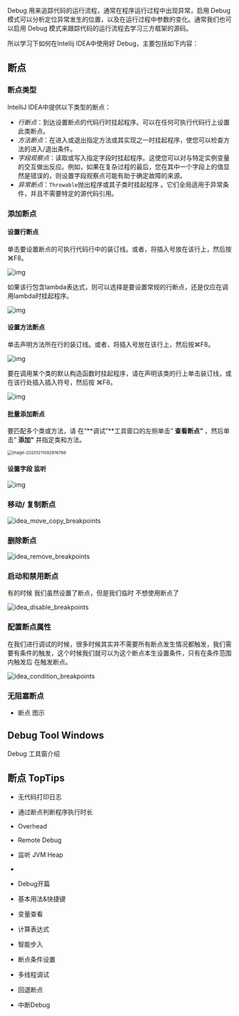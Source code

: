 Debug 用来追踪代码的运行流程，通常在程序运行过程中出现异常，启用 Debug 模式可以分析定位异常发生的位置，以及在运行过程中参数的变化。通常我们也可以启用 Debug 模式来跟踪代码的运行流程去学习三方框架的源码。



所以学习下如何在Intellij IDEA中使用好 Debug，主要包括如下内容：



## 断点

### 断点类型

IntelliJ IDEA中提供以下类型的断点：

- *行断点*：到达设置断点的代码行时挂起程序。可以在任何可执行代码行上设置此类断点。
- *方法断点*：在进入或退出指定方法或其实现之一时挂起程序，使您可以检查方法的进入/退出条件。
- *字段观察点*：读取或写入指定字段时挂起程序。这使您可以对与特定实例变量的交互做出反应。例如，如果在复杂过程的最后，您在其中一个字段上的值显然是错误的，则设置字段观察点可能有助于确定故障的来源。
- *异常断点*：`Throwable`抛出程序或其子类时挂起程序 。它们全局适用于异常条件，并且不需要特定的源代码引用。



### 添加断点

#### 设置行断点

单击要设置断点的可执行代码行中的装订线。或者，将插入号放在该行上，然后按⌘F8。

![img](file://F:/%E6%88%91%E7%9A%84%E5%9D%9A%E6%9E%9C%E4%BA%91/%E7%8E%A9%E8%BD%AC%20IDEA/.vuepress/public/debug_line_breakpoint.png?lastModify=1607649891)



如果该行包含lambda表达式，则可以选择是要设置常规的行断点，还是仅应在调用lambda时挂起程序。

![img](file://F:/%E6%88%91%E7%9A%84%E5%9D%9A%E6%9E%9C%E4%BA%91/%E7%8E%A9%E8%BD%AC%20IDEA/.vuepress/public/debug_breakpoints_lambda.png?lastModify=1607649960)

#### 设置方法断点

单击声明方法所在行的装订线。或者，将插入号放在该行上，然后按⌘F8。

![img](file://F:/%E6%88%91%E7%9A%84%E5%9D%9A%E6%9E%9C%E4%BA%91/%E7%8E%A9%E8%BD%AC%20IDEA/.vuepress/public/debug_method_breakpoint.png?lastModify=1607649988)

要在调用某个类的默认构造函数时挂起程序，请在声明该类的行上单击装订线，或在该行处插入插入符号，然后按 ⌘F8。

![img](file://F:/%E6%88%91%E7%9A%84%E5%9D%9A%E6%9E%9C%E4%BA%91/%E7%8E%A9%E8%BD%AC%20IDEA/.vuepress/public/debug_constructor_breakpoint.png?lastModify=1607650006)





#### 批量添加断点

要匹配多个类或方法，请 在“**调试”**工具窗口的左侧单击“ **查看断点”** ，然后单击“ **添加”** 并指定类和方法。

<img src="../.vuepress/public/image-20201211092816766.png" alt="image-20201211092816766" style="zoom:67%;" />

#### 设置字段 监听

![img](https://resources.jetbrains.com/help/img/idea/2020.3/debug_field_watchpoint.png)





### 移动/ 复制断点

![idea_move_copy_breakpoints](C:/Users/atom.hu/Desktop/idea_move_copy_breakpoints.gif)





### 删除断点

![idea_remove_breakpoints](../.vuepress/public/idea_remove_breakpoints.gif)



### 启动和禁用断点

有的时候 我们虽然设置了断点，但是我们临时 不想使用断点了

![idea_disable_breakpoints](C:/Users/atom.hu/Desktop/idea_disable_breakpoints.gif)



### 配置断点属性

在我们进行调试的时候，很多时候其实并不需要所有断点发生情况都触发，我们需要有条件的触发，这个时候我们就可以为这个断点本生设置条件，只有在条件范围内触发后 在触发断点。

![idea_condition_breakpoints](C:/Users/atom.hu/Desktop/idea_condition_breakpoints.gif)



### 无阻塞断点



- 断点 图示 



## Debug Tool Windows

Debug 工具窗介绍





## 断点 TopTips

- 无代码打印日志
- 通过断点判断程序执行时长
- Overhead
- Remote Debug
- 监听 JVM Heap
- 





- Debug开篇

- 基本用法&快捷键

- 变量查看

- 计算表达式

-  智能步入

- 断点条件设置

- 多线程调试

- 回退断点

- 中断Debug